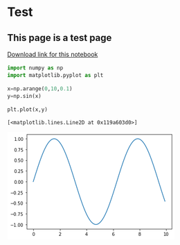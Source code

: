# Test

## This page is a test page

[Download link for this notebook](test.ipynb)


```python
import numpy as np
import matplotlib.pyplot as plt
```


```python
x=np.arange(0,10,0.1)
y=np.sin(x)
```


```python
plt.plot(x,y)
```




    [<matplotlib.lines.Line2D at 0x119a603d0>]




    
![png](test_files/test_5_1.png)
    



```python

```
